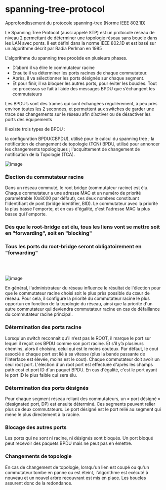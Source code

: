 # spanning-tree-protocol
Approfondissement du protocole spanning-tree (Norme IEEE 802.1D)

Le Spanning Tree Protocol (aussi appelé STP) est un protocole réseau de niveau 2 permettant de déterminer une topologie réseau sans boucle dans les LAN avec ponts. Il est défini dans la norme IEEE 802.1D et est basé sur un algorithme décrit par Radia Perlman en 1985

L'algorithme du spanning tree procède en plusieurs phases.

* D’abord il va élire le commutateur racine
* Ensuite il va déterminer les ports racines de chaque commutateur.
* Après, il va sélectionner les ports désignés sur chaque segment.
* Et pour finir, il va bloquer les autres ports, pour éviter les boucles.
Tout ce processus se fait à l’aide des messages BPDU que s’échangent les commutateurs

Les BPDU’s sont des trames qui sont échangées régulièrement, à peu près environ toutes les 2 secondes, et permettent aux switches de garder une trace des changements sur le réseau afin d’activer ou de désactiver les ports des équipements

Il existe trois types de BPDU :

la configuration BPDU(CBPDU), utilisé pour le calcul du spanning tree ;
la notification de changement de topologie (TCN) BPDU, utilisé pour annoncer les changements topologiques ;
l'acquittement de changement de notification de la Topologie (TCA).


![image](https://user-images.githubusercontent.com/83721477/163803182-89b02ada-d7f2-47f6-979a-4feb68bfb33b.png)

### Élection du commutateur racine
Dans un réseau commuté, le root bridge (commutateur racine) est élu. Chaque commutateur a une adresse MAC et un numéro de priorité paramétrable (0x8000 par défaut), ces deux nombres constituant l'identifiant de pont (bridge identifier, BID). Le commutateur avec la priorité la plus basse l'emporte, et en cas d'égalité, c'est l'adresse MAC la plus basse qui l'emporte.

### Dès que le root-bridge est élu, tous les liens vont se mettre soit en "forwarding", soit en "blocking"
### Tous les ports du root-bridge seront obligatoirement en "forwarding"
<br><br>

![image](https://user-images.githubusercontent.com/83721477/163805286-382d5e6f-7214-4098-890c-bc6e9489e929.png)


En général, l'administrateur du réseau influence le résultat de l'élection pour que le commutateur racine choisi soit le plus près possible du cœur de réseau. Pour cela, il configure la priorité du commutateur racine le plus opportun en fonction de la topologie du réseau, ainsi que la priorité d'un autre commutateur qui deviendra commutateur racine en cas de défaillance du commutateur racine principal.

### Détermination des ports racine
Lorsqu'un switch reconnait qu'il n’est pas le ROOT, il marque le port sur lequel il reçoit ces BPDU comme son port racine. Et s’il y’a plusieurs chemins, alors il choisira, celui qui est le moins couteux. Par défaut, le cout associé à chaque port est lié à sa vitesse (plus la bande passante de l'interface est élevée, moins est le cout). Chaque commutateur doit avoir un seul root port. L'élection d'un root port est effectuée d'après les champs path cost et port ID d'un paquet BPDU. En cas d'égalité, c'est le port ayant le port ID le plus faible qui sera élu.

### Détermination des ports désignés
Pour chaque segment réseau reliant des commutateurs, un « port désigné » (designated port, DP) est ensuite déterminé. Ces segments peuvent relier plus de deux commutateurs. Le port désigné est le port relié au segment qui mène le plus directement à la racine.

### Blocage des autres ports
Les ports qui ne sont ni racine, ni désignés sont bloqués. Un port bloqué peut recevoir des paquets BPDU mais ne peut pas en émettre.

### Changements de topologie
En cas de changement de topologie, lorsqu'un lien est coupé ou qu'un commutateur tombe en panne ou est éteint, l'algorithme est exécuté à nouveau et un nouvel arbre recouvrant est mis en place. Les boucles assurent donc de la redondance.
